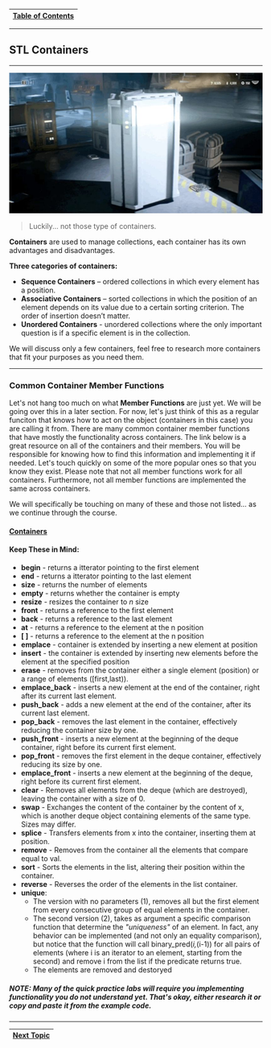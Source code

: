 |[Table of Contents](/00-Table-of-Contents.md)|
|---|

---

## STL Containers

---

![](/assets/slwqmnpesfidsffauaih.jpg)

> Luckily... not those type of containers.

**Containers** are used to manage collections, each container has its own advantages and disadvantages.

**Three categories of containers:**

* **Sequence Containers** – ordered collections in which every element has a position.
* **Associative Containers** – sorted collections in which the position of an element depends on its value due to a certain sorting criterion. The order of insertion doesn’t matter.
* **Unordered Containers** - unordered collections where the only important question is if a specific element is in the collection.

We will discuss only a few containers, feel free to research more containers that fit your purposes as you need them.

---

### Common Container Member Functions

Let's not hang too much on what **Member Functions** are just yet. We will be going over this in a later section. For now, let's just think of this as a regular funciton that knows how to act on the object (containers in this case) you are calling it from. There are many common container member functions that have mostly the functionality across containers. The link below is a great resource on all of the containers and their members. You will be responsible for knowing how to find this information and implementing it if needed. Let's touch quickly on some of the more popular ones so that you know they exist. Please note that not all member functions work for all containers. Furthermore, not all member functions are implemented the same across containers. 

We will specifically be touching on many of these and those not listed... as we continue through the course. 

#### [Containers](http://www.cplusplus.com/reference/stl/)

#### Keep These in Mind:

* **begin** - returns a itterator pointing to the first element
* **end** - returns a itterator pointing to the last element
* **size** - returns the number of elements
* **empty** - returns whether the container is empty
* **resize** - resizes the container to _n_ size
* **front** - returns a reference to the first element
* **back** - returns a reference to the last element
* **at** - returns a reference to the element at the n position
* **[ ]** - returns a reference to the element at the n position
* **emplace** - container is extended by inserting a new element at position
* **insert** - the container is extended by inserting new elements before the element at the specified position
* **erase** - removes from the container either a single element (position) or a range of elements ([first,last)).
* **emplace_back** - inserts a new element at the end of the container, right after its current last element. 
* **push_back** - adds a new element at the end of the container, after its current last element. 
* **pop_back** - removes the last element in the container, effectively reducing the container size by one.
* **push_front** - inserts a new element at the beginning of the deque container, right before its current first element. 
* **pop_front** - removes the first element in the deque container, effectively reducing its size by one.
* **emplace_front** - inserts a new element at the beginning of the deque, right before its current first element.
* **clear** - Removes all elements from the deque (which are destroyed), leaving the container with a size of 0.
* **swap** - Exchanges the content of the container by the content of x, which is another deque object containing elements of the same type. Sizes may differ.
* **splice** - Transfers elements from x into the container, inserting them at position.
* **remove** - Removes from the container all the elements that compare equal to val.
* **sort** - Sorts the elements in the list, altering their position within the container.
* **reverse** - Reverses the order of the elements in the list container.
* **unique**: 
    * The version with no parameters (1), removes all but the first element from every consecutive group of equal elements in the container.
    * The second version (2), takes as argument a specific comparison function that determine the _"uniqueness"_ of an element. In fact, any behavior can be implemented (and not only an equality comparison), but notice that the function will call binary_pred(*i,*(i-1)) for all pairs of elements (where i is an iterator to an element, starting from the second) and remove i from the list if the predicate returns true.
    * The elements are removed and destoryed

##### NOTE: Many of the quick practice labs will require you implementing functionality you do not understand yet. That's okay, either research it or copy and paste it from the example code. 

---

|[Next Topic](/ch02_Cpp_STL/2.02_strings-in-c%2B%2B.md)|
|---|
